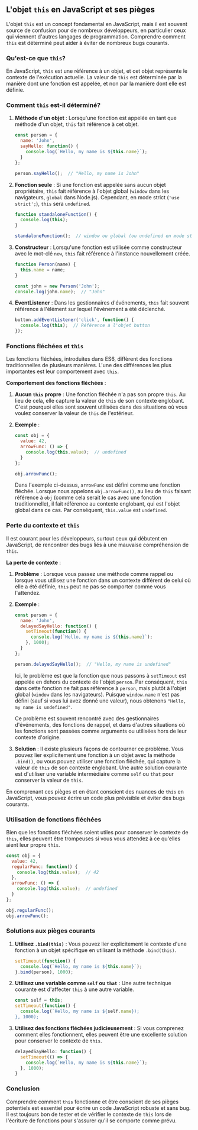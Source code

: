 ## L'objet `this` en JavaScript et ses pièges

L'objet `this` est un concept fondamental en JavaScript, mais il est souvent source de confusion pour de nombreux développeurs, en particulier ceux qui viennent d'autres langages de programmation. Comprendre comment `this` est déterminé peut aider à éviter de nombreux bugs courants.

### Qu'est-ce que `this`?

En JavaScript, `this` est une référence à un objet, et cet objet représente le contexte de l'exécution actuelle. La valeur de `this` est déterminée par la manière dont une fonction est appelée, et non par la manière dont elle est définie.

### Comment `this` est-il déterminé?

1. **Méthode d'un objet** : Lorsqu'une fonction est appelée en tant que méthode d'un objet, `this` fait référence à cet objet.

   ```js
   const person = {
     name: 'John',
     sayHello: function() {
       console.log(`Hello, my name is ${this.name}`);
     }
   };

   person.sayHello();  // "Hello, my name is John"
   ```

2. **Fonction seule** : Si une fonction est appelée sans aucun objet propriétaire, `this` fait référence à l'objet global (`window` dans les navigateurs, `global` dans Node.js). Cependant, en mode strict (`'use strict';`), `this` sera `undefined`.

   ```js
   function standaloneFunction() {
     console.log(this);
   }

   standaloneFunction();  // window ou global (ou undefined en mode strict)
   ```

3. **Constructeur** : Lorsqu'une fonction est utilisée comme constructeur avec le mot-clé `new`, `this` fait référence à l'instance nouvellement créée.

   ```js
   function Person(name) {
     this.name = name;
   }

   const john = new Person('John');
   console.log(john.name);  // "John"
   ```

4. **EventListener** : Dans les gestionnaires d'événements, `this` fait souvent référence à l'élément sur lequel l'événement a été déclenché.

   ```js
   button.addEventListener('click', function() {
     console.log(this);  // Référence à l'objet button
   });
   ```

### Fonctions fléchées et `this`

Les fonctions fléchées, introduites dans ES6, diffèrent des fonctions traditionnelles de plusieurs manières. L'une des différences les plus importantes est leur comportement avec `this`.

**Comportement des fonctions fléchées** :

1. **Aucun `this` propre** : Une fonction fléchée n'a pas son propre `this`. Au lieu de cela, elle capture la valeur de `this` de son contexte englobant. C'est pourquoi elles sont souvent utilisées dans des situations où vous voulez conserver la valeur de `this` de l'extérieur.

2. **Exemple** :

   ```js
   const obj = {
     value: 42,
     arrowFunc: () => {
       console.log(this.value);  // undefined
     }
   };

   obj.arrowFunc();
   ```

   Dans l'exemple ci-dessus, `arrowFunc` est défini comme une fonction fléchée. Lorsque nous appelons `obj.arrowFunc()`, au lieu de `this` faisant référence à `obj` (comme cela serait le cas avec une fonction traditionnelle), il fait référence au contexte englobant, qui est l'objet global dans ce cas. Par conséquent, `this.value` est `undefined`.

### Perte du contexte et `this`

Il est courant pour les développeurs, surtout ceux qui débutent en JavaScript, de rencontrer des bugs liés à une mauvaise compréhension de `this`.

**La perte de contexte** :

1. **Problème** : Lorsque vous passez une méthode comme rappel ou lorsque vous utilisez une fonction dans un contexte différent de celui où elle a été définie, `this` peut ne pas se comporter comme vous l'attendez.

2. **Exemple** :

   ```js
   const person = {
     name: 'John',
     delayedSayHello: function() {
       setTimeout(function() {
         console.log(`Hello, my name is ${this.name}`);
       }, 1000);
     }
   };

   person.delayedSayHello();  // "Hello, my name is undefined"
   ```

   Ici, le problème est que la fonction que nous passons à `setTimeout` est appelée en dehors du contexte de l'objet `person`. Par conséquent, `this` dans cette fonction ne fait pas référence à `person`, mais plutôt à l'objet global (`window` dans les navigateurs). Puisque `window.name` n'est pas défini (sauf si vous lui avez donné une valeur), nous obtenons `"Hello, my name is undefined"`.

   Ce problème est souvent rencontré avec des gestionnaires d'événements, des fonctions de rappel, et dans d'autres situations où les fonctions sont passées comme arguments ou utilisées hors de leur contexte d'origine.

3. **Solution** : Il existe plusieurs façons de contourner ce problème. Vous pouvez lier explicitement une fonction à un objet avec la méthode `.bind()`, ou vous pouvez utiliser une fonction fléchée, qui capture la valeur de `this` de son contexte englobant. Une autre solution courante est d'utiliser une variable intermédiaire comme `self` ou `that` pour conserver la valeur de `this`.

En comprenant ces pièges et en étant conscient des nuances de `this` en JavaScript, vous pouvez écrire un code plus prévisible et éviter des bugs courants.

### Utilisation de fonctions fléchées

Bien que les fonctions fléchées soient utiles pour conserver le contexte de `this`, elles peuvent être trompeuses si vous vous attendez à ce qu'elles aient leur propre `this`.

   ```js
   const obj = {
     value: 42,
     regularFunc: function() {
       console.log(this.value);  // 42
     },
     arrowFunc: () => {
       console.log(this.value);  // undefined
     }
   };

   obj.regularFunc();
   obj.arrowFunc();
   ```

### Solutions aux pièges courants

1. **Utilisez `.bind(this)`** : Vous pouvez lier explicitement le contexte d'une fonction à un objet spécifique en utilisant la méthode `.bind(this)`.

   ```js
   setTimeout(function() {
     console.log(`Hello, my name is ${this.name}`);
   }.bind(person), 1000);
   ```

2. **Utilisez une variable comme `self` ou `that`** : Une autre technique courante est d'affecter `this` à une autre variable.

   ```js
   const self = this;
   setTimeout(function() {
     console.log(`Hello, my name is ${self.name});
   }, 1000);
   ```

3. **Utilisez des fonctions fléchées judicieusement** : Si vous comprenez comment elles fonctionnent, elles peuvent être une excellente solution pour conserver le contexte de `this`.

   ```js
   delayedSayHello: function() {
     setTimeout(() => {
       console.log(`Hello, my name is ${this.name}`);
     }, 1000);
   }
   ```

### Conclusion

Comprendre comment `this` fonctionne et être conscient de ses pièges potentiels est essentiel pour écrire un code JavaScript robuste et sans bug. Il est toujours bon de tester et de vérifier le contexte de `this` lors de l'écriture de fonctions pour s'assurer qu'il se comporte comme prévu.